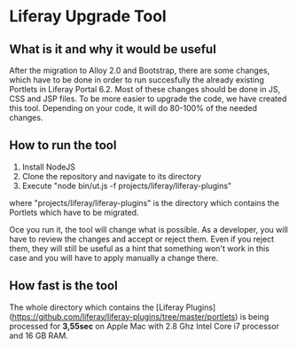 Liferay Upgrade Tool
=============

What is it and why it would be useful
-------------

After the migration to Alloy 2.0 and Bootstrap, there are some changes, which have to be done in order to run succesfully the already existing Portlets in Liferay Portal 6.2. Most of these changes should be done in JS, CSS and JSP files.
To be more easier to upgrade the code, we have created this tool. Depending on your code, it will do 80-100% of the needed changes.

How to run the tool
-------------

1. Install NodeJS
2. Clone the repository and navigate to its directory
3. Execute "node bin/ut.js -f projects/liferay/liferay-plugins"

where "projects/liferay/liferay-plugins" is the directory which contains the Portlets which have to be migrated.

Oce you run it, the tool will change what is possible. As a developer, you will have to review the changes and accept or reject them. Even if you reject them, they will still be useful as a hint that something won't work in this case and you will have to apply manually a change there.

How fast is the tool
-------------

The whole directory which contains the [Liferay Plugins] (https://github.com/liferay/liferay-plugins/tree/master/portlets) is being processed for **3,55sec** on Apple Mac with 2.8 Ghz Intel Core i7 processor and 16 GB RAM.
